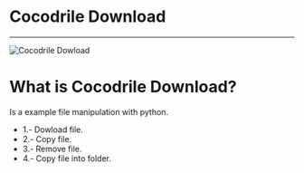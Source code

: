 # Cocodrile Download

-----
![Cocodrile Dowload](http://am-elsalv-cdn.agilecontents.com/resources/jpg/6/4/1464719079046.jpg)

# What is Cocodrile Download?
Is a example file manipulation with python.

* 1.- Dowload file.
* 2.- Copy file.
* 3.- Remove file.
* 4.- Copy file into folder.